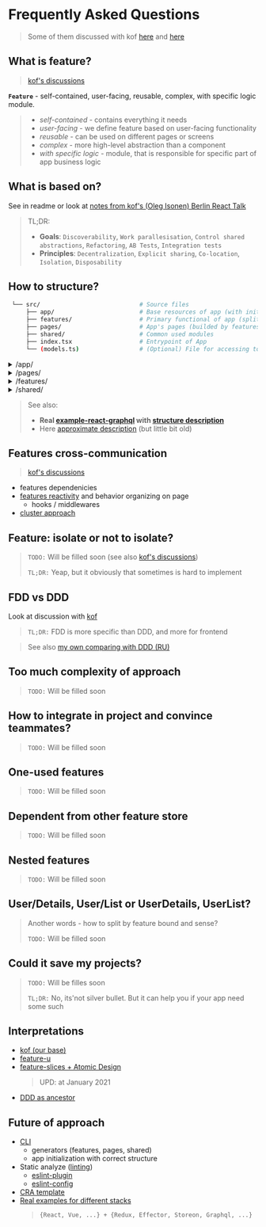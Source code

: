 # Frequently Asked Questions
> Some of them discussed with kof [here](https://github.com/kof/feature-driven-architecture/issues/11) and [here](https://github.com/kof/feature-driven-architecture/issues/) 

## What is feature?
> [kof's discussions](https://github.com/kof/feature-driven-architecture/issues/1)

**`Feature`** - self-contained, user-facing, reusable, complex, with specific logic module.

> - *self-contained* - contains everything it needs
> - *user-facing* - we define feature based on user-facing functionality
> - *reusable* - can be used on different pages or screens
> - *complex* - more high-level abstraction than a component
> - *with specific logic* - module, that is responsible for specific part of app business logic

## What is based on?
See in readme or look at [notes from kof's (Oleg Isonen) Berlin React Talk](https://www.notion.so/Summary-Feature-Driven-Architecture-talk-b8609fd4452b41f499703c841e56b8e9)

> TL;DR:
> - **Goals**: `Discoverability`, `Work parallesisation`, `Control shared abstractions`, `Refactoring`, `AB Tests`, `Integration tests`
> - **Principles**: `Decentralization`, `Explicit sharing`, `Co-location`, `Isolation`, `Disposability`

## How to structure?
```sh
 └── src/                            # Source files
     ├── app/                        # Base resources of app (with init logic)
     ├── features/                   # Primary functional of app (splitted by features)
     ├── pages/                      # App's pages (builded by features and shared)
     ├── shared/                     # Common used modules
     ├── index.tsx                   # Entrypoint of App
     └── (models.ts)                 # (Optional) File for accessing to models
```

<details>
  <summary>/app/</summary>
  
  ```sh
  └── app/
    ├── store/                      # Init store
    ├── styles/                     # Init styles
    ├── hocs/                       # Init app (HOC-wrappers)
    ├── {...}                       #
    ├── index.scss                  # Add root styles
    └── index.tsx                   # Entrypoint of app
  ```
</details>

<details>
  <summary>/pages/</summary>
  
  ```sh
  └── pages/
    ├── {page}/                 # Page resources
    |    ├── index.tsx          #   Page UI (with features composition)
    |    ├── index.scss         #   Page styles
    |    └── (effects.ts) /     #   (Optional) Page side-effects 
    |        (middlewares.ts)   #   (for features reactivity)
    └── index.tsx               # Entrypoint with composed routing
  ```
</details>

<details>
  <summary>/features/</summary>
  
  ```sh
  └── features/
      └── feature-name/
              ├── components/            # UI components (`React`, `Canvas`)
              ├── {store/}               # (optional) Store of feature (redux)
              ├── {context/}             # (optional) Store of feature (context)
              ├── {**.gql}               # (optional) Feature request (graphql)
              ├── {**.gen.ts}            # (optional) Feature request (apollo hook generated)
              ├── {...}/                 # (optional) Potentially, you can locate here and other **required** modules (but without fanaticism)
              └── index.ts               # Feature's `entry-point` (with declared public feature's API)
  ```
</details>

<details>
  <summary>/shared/</summary>
  
  ```sh
  └── shared/
     ├── components/             #   **Common used** React components
     ├── helpers/                #   **Common used** Helpers
     ├── hocs/                   #   **Common used** React HOCs
     ├── hooks/                  #   **Common used** React Hooks
     ├── fixtures/               #   **Common used** data helpers / dataSets
     ├── get-env                 #   Module with **env**-vars
     ├── mixins.scss             #   **Common used** SCSS mixins
     └── consts.scss             #   **Common used** SCSS consts (not colors)
  ```
</details>
  
> See also:
> - **Real [example-react-graphql](https://github.com/ani-team/github-client) with [structure description](https://github.com/ani-team/github-client/wiki/Project-Structure)**
> - Here [approximate description](https://github.com/martis-git/learn-frontend/blob/master/about/react_structure.md) (but little bit old)



## Features cross-communication
> [kof's discussions](https://github.com/kof/feature-driven-architecture/issues/9)

- features dependenicies
- [features reactivity](https://github.com/kof/feature-driven-architecture/issues/10) and behavior organizing on page
   - hooks / middlewares
- [cluster approach](https://github.com/kof/feature-driven-architecture/issues/9#issuecomment-456537920)

## Feature: isolate or not to isolate?
> `TODO:` Will be filled soon (see also [kof's discussions](https://github.com/kof/feature-driven-architecture/issues/7))
> 
> `TL;DR:` Yeap, but it obviously that sometimes is hard to implement

## FDD vs DDD
Look at discussion with [kof](https://github.com/kof/feature-driven-architecture/issues/13)

> `TL;DR:` FDD is more specific than DDD, and more for frontend

> See also [my own comparing with DDD (RU)](https://www.notion.so/Frontend-Architecture-2aee8b123a2540958526419267cf7b32)

## Too much complexity of approach
> `TODO:` Will be filled soon

## How to integrate in project and convince teammates?
> `TODO:` Will be filled soon

## One-used features
> `TODO:` Will be filled soon

## Dependent from other feature store
> `TODO:` Will be filled soon

## Nested features
> `TODO:` Will be filled soon

## User/Details, User/List or UserDetails, UserList?
> Another words - how to split by feature bound and sense?
> 
> `TODO:` Will be filled soon

## Could it save my projects?
> `TODO:` Will be filles soon
> 
> `TL;DR:` No, its'not silver bullet. But it can help you if your app need some such

## Interpretations
- [kof (our base)](https://github.com/kof/feature-driven-architecture)
- [feature-u](https://feature-u.js.org/)
- [feature-slices + Atomic Design](https://featureslices.dev/)
  > UPD: at January 2021
- [DDD as ancestor](https://medium.com/ssense-tech/domain-driven-design-everything-you-always-wanted-to-know-about-it-but-were-afraid-to-ask-a85e7b74497a)

## Future of approach
- [CLI](https://github.com/feature-driven/cli)
   - generators (features, pages, shared)
   - app initialization with correct structure
- Static analyze ([linting](https://github.com/kof/feature-driven-architecture/issues/12))
   - [eslint-plugin](https://github.com/feature-driven/eslint-plugin)
   - [eslint-config](https://github.com/feature-driven/eslint-config)
- [CRA template](https://github.com/feature-driven/cra-template)
- [Real examples for different stacks](https://github.com/ani-team/github-client)
   >  `{React, Vue, ...} + {Redux, Effector, Storeon, Graphql, ...}`
